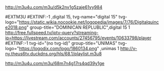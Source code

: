 http://m3u4u.com/m3u/d5k2nv1g5zaje61vy984

#EXTM3U
#EXTINF:-1 ,digital 15, tvg-name="digital 15" tvg-logo="https://static.wikia.nocookie.net/logopedia/images/7/76/Digitalquince2018.png" group-title="DOMINICAN REPLUBLIC",digital 15 1
http://free.fullspeed.tv/iptv-query?streaming-ip=https://livestream.com/accounts/27456795/events/10633798/player
#EXTINF:-1 tvg-id="(no tvg-id)" group-title="UNIMAS" tvg-logo="https://logodix.com/logo/1860134.png" ,unimas 1
http://v-ny.theus6tv.duckdns.org/hls/68.1/playlist.m3u8

http://m3u4u.com/m3u/68m7n4g17rs4qd39y1ge
